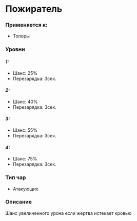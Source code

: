 # Пожиратель

### Применяется к:

* Топоры

### Уровни

#### _1:_&#x20;

* Шанс: 25%
* Перезарядка:  3сек.

#### _2:_

* Шанс: 40%
* Перезарядка:  3сек.&#x20;

#### _3:_&#x20;

* Шанс: 55%
* Перезарядка:  3сек.

#### _4:_

* Шанс: 75%
* Перезарядка:  3сек.&#x20;

### Тип чар

* Атакующие

### Описание&#x20;

Шанс увеличенного урона если жертва истекает кровью
